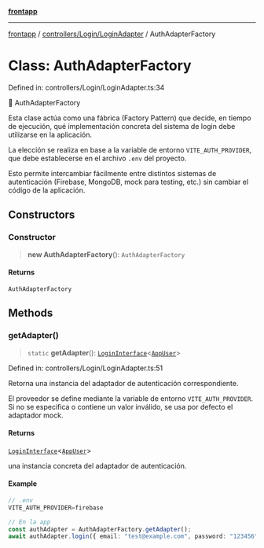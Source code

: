 [**frontapp**](../../../../README.md)

***

[frontapp](../../../../README.md) / [controllers/Login/LoginAdapter](../README.md) / AuthAdapterFactory

# Class: AuthAdapterFactory

Defined in: controllers/Login/LoginAdapter.ts:34

🔐 AuthAdapterFactory

Esta clase actúa como una fábrica (Factory Pattern) que decide, en tiempo de ejecución,
qué implementación concreta del sistema de login debe utilizarse en la aplicación.

La elección se realiza en base a la variable de entorno `VITE_AUTH_PROVIDER`,
que debe establecerse en el archivo `.env` del proyecto.

Esto permite intercambiar fácilmente entre distintos sistemas de autenticación
(Firebase, MongoDB, mock para testing, etc.) sin cambiar el código de la aplicación.

## Constructors

### Constructor

> **new AuthAdapterFactory**(): `AuthAdapterFactory`

#### Returns

`AuthAdapterFactory`

## Methods

### getAdapter()

> `static` **getAdapter**(): [`LoginInterface`](../../LoginInterface/interfaces/LoginInterface.md)\<[`AppUser`](../../../../types/User/interfaces/AppUser.md)\>

Defined in: controllers/Login/LoginAdapter.ts:51

Retorna una instancia del adaptador de autenticación correspondiente.

El proveedor se define mediante la variable de entorno `VITE_AUTH_PROVIDER`.
Si no se especifica o contiene un valor inválido, se usa por defecto el adaptador mock.

#### Returns

[`LoginInterface`](../../LoginInterface/interfaces/LoginInterface.md)\<[`AppUser`](../../../../types/User/interfaces/AppUser.md)\>

una instancia concreta del adaptador de autenticación.

#### Example

```ts
// .env
VITE_AUTH_PROVIDER=firebase

// En la app
const authAdapter = AuthAdapterFactory.getAdapter();
await authAdapter.login({ email: "test@example.com", password: "123456" });
```
